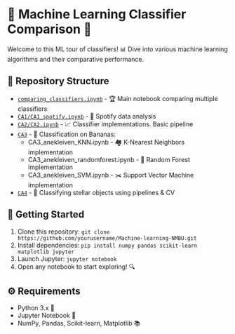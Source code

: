 # 🤖 Machine Learning Classifier Comparison 🧠

Welcome to this ML tour of classifiers! 📊 Dive into various machine learning algorithms and their comparative performance.

## 📁 Repository Structure

- [`comparing_classifiers.ipynb`](comparing_classifiers.ipynb) - 🏆 Main notebook comparing multiple classifiers
- [`CA1/CA1_spotify.ipynb`](CA1/CA1_spotify.ipynb) - 🎵 Spotify data analysis
- [`CA2/CA2.ipynb`](CA2/CA2.ipynb) - 📈 Classifier implementations. Basic pipeline
- [`CA3`](CA3) - 🔬 Classification on Bananas: 
  - CA3_anekleiven_KNN.ipynb - 🏘️ K-Nearest Neighbors implementation
  - CA3_anekleiven_randomforest.ipynb - 🌲 Random Forest implementation
  - CA3_anekleiven_SVM.ipynb - ✂️ Support Vector Machine implementation
- [`CA4`](CA4) - 🧪 Classifying stellar objects using pipelines & CV

## 🚀 Getting Started

1. Clone this repository: `git clone https://github.com/yourusername/Machine-learning-NMBU.git`
2. Install dependencies: `pip install numpy pandas scikit-learn matplotlib jupyter`
3. Launch Jupyter: `jupyter notebook`
4. Open any notebook to start exploring! 🔍

## ⚙️ Requirements

- Python 3.x 🐍
- Jupyter Notebook 📓
- NumPy, Pandas, Scikit-learn, Matplotlib 📚

